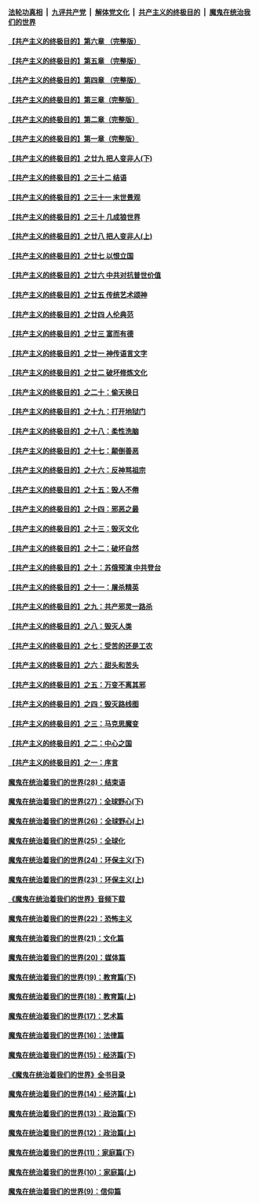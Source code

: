 ####  [法轮功真相](../../../../basic/blob/master/README.md?t=05161231) &nbsp;|&nbsp; [九评共产党](../../../../9ping.md/blob/master/README.md?t=05161231) &nbsp;|&nbsp; [解体党文化](../../../../jtdwh.md/blob/master/README.md?t=05161231)  &nbsp;|&nbsp; [共产主义的终极目的](../../../../gczydzjmd.md/blob/master/README.md?t=05161231) &nbsp;|&nbsp; [魔鬼在统治我们的世界](../../../../mgztzwmdsj.md/blob/master/README.md?t=05161231) 

#### [【共产主义的终极目的】第六章 （完整版）](../pages/nsc422/n11428913.md?t=05161231) 

#### [【共产主义的终极目的】第五章 （完整版）](../pages/nsc422/n11428912.md?t=05161231) 

#### [【共产主义的终极目的】第四章 （完整版）](../pages/nsc422/n11428907.md?t=05161231) 

#### [【共产主义的终极目的】第三章（完整版）](../pages/nsc422/n11428848.md?t=05161231) 

#### [【共产主义的终极目的】第二章（完整版）](../pages/nsc422/n11428831.md?t=05161231) 

#### [【共产主义的终极目的】第一章（完整版）](../pages/nsc422/n11417651.md?t=05161231) 

#### [【共产主义的终极目的】之廿九 把人变非人(下)](../pages/nsc422/n11344140.md?t=05161231) 

#### [【共产主义的终极目的】之三十二 结语](../pages/nsc422/n11360535.md?t=05161231) 

#### [【共产主义的终极目的】之三十一 末世景观](../pages/nsc422/n11351129.md?t=05161231) 

#### [【共产主义的终极目的】之三十 几成狼世界](../pages/nsc422/n11348280.md?t=05161231) 

#### [【共产主义的终极目的】之廿八 把人变非人(上)](../pages/nsc422/n11340492.md?t=05161231) 

#### [【共产主义的终极目的】之廿七 以恨立国](../pages/nsc422/n11336944.md?t=05161231) 

#### [【共产主义的终极目的】之廿六 中共对抗普世价值](../pages/nsc422/n11324785.md?t=05161231) 

#### [【共产主义的终极目的】之廿五 传统艺术颂神](../pages/nsc422/n11296396.md?t=05161231) 

#### [【共产主义的终极目的】之廿四 人伦典范](../pages/nsc422/n11296397.md?t=05161231) 

#### [【共产主义的终极目的】之廿三 富而有德](../pages/nsc422/n11283598.md?t=05161231) 

#### [【共产主义的终极目的】之廿一 神传语言文字](../pages/nsc422/n11263265.md?t=05161231) 

#### [【共产主义的终极目的】之廿二 破坏修炼文化](../pages/nsc422/n11245728.md?t=05161231) 

#### [【共产主义的终极目的】之二十：偷天换日](../pages/nsc422/n11238846.md?t=05161231) 

#### [【共产主义的终极目的】之十九：打开地狱门](../pages/nsc422/n11206376.md?t=05161231) 

#### [【共产主义的终极目的】之十八：柔性洗脑](../pages/nsc422/n11199994.md?t=05161231) 

#### [【共产主义的终极目的】之十七：颠倒善恶](../pages/nsc422/n11179782.md?t=05161231) 

#### [【共产主义的终极目的】之十六：反神骂祖宗](../pages/nsc422/n11166798.md?t=05161231) 

#### [【共产主义的终极目的】之十五：毁人不倦](../pages/nsc422/n11166792.md?t=05161231) 

#### [【共产主义的终极目的】之十四：邪恶之最](../pages/nsc422/n11150249.md?t=05161231) 

#### [【共产主义的终极目的】之十三：毁灭文化](../pages/nsc422/n11135227.md?t=05161231) 

#### [【共产主义的终极目的】之十二：破坏自然](../pages/nsc422/n11135214.md?t=05161231) 

#### [【共产主义的终极目的】之十：苏俄预演 中共登台](../pages/nsc422/n11118424.md?t=05161231) 

#### [【共产主义的终极目的】之十一：屠杀精英](../pages/nsc422/n11118442.md?t=05161231) 

#### [【共产主义的终极目的】之九：共产邪灵一路杀](../pages/nsc422/n11114139.md?t=05161231) 

#### [【共产主义的终极目的】之八：毁灭人类](../pages/nsc422/n11108503.md?t=05161231) 

#### [【共产主义的终极目的】之七：受苦的还是工农](../pages/nsc422/n11101809.md?t=05161231) 

#### [【共产主义的终极目的】之六：甜头和苦头](../pages/nsc422/n11096971.md?t=05161231) 

#### [【共产主义的终极目的】之五：万变不离其邪](../pages/nsc422/n11091285.md?t=05161231) 

#### [【共产主义的终极目的】之四：毁灭路线图](../pages/nsc422/n11086284.md?t=05161231) 

#### [【共产主义的终极目的】之三：马克思魔变](../pages/nsc422/n11061941.md?t=05161231) 

#### [【共产主义的终极目的】之二：中心之国](../pages/nsc422/n11047728.md?t=05161231) 

#### [【共产主义的终极目的】之一：序言](../pages/nsc422/n11086077.md?t=05161231) 

#### [魔鬼在统治着我们的世界(28)：结束语](../pages/nsc422/n10936246.md?t=05161231) 

#### [魔鬼在统治着我们的世界(27)：全球野心(下)](../pages/nsc422/n10928319.md?t=05161231) 

#### [魔鬼在统治着我们的世界(26)：全球野心(上)](../pages/nsc422/n10900318.md?t=05161231) 

#### [魔鬼在统治着我们的世界(25)：全球化](../pages/nsc422/n10788205.md?t=05161231) 

#### [魔鬼在统治着我们的世界(24)：环保主义(下)](../pages/nsc422/n10695307.md?t=05161231) 

#### [魔鬼在统治着我们的世界(23)：环保主义(上)](../pages/nsc422/n10688613.md?t=05161231) 

#### [《魔鬼在统治着我们的世界》音频下载](../pages/nsc422/n10635553.md?t=05161231) 

#### [魔鬼在统治着我们的世界(22)：恐怖主义](../pages/nsc422/n10614727.md?t=05161231) 

#### [魔鬼在统治着我们的世界(21)：文化篇](../pages/nsc422/n10597706.md?t=05161231) 

#### [魔鬼在统治着我们的世界(20)：媒体篇](../pages/nsc422/n10586579.md?t=05161231) 

#### [魔鬼在统治着我们的世界(19)：教育篇(下)](../pages/nsc422/n10564808.md?t=05161231) 

#### [魔鬼在统治着我们的世界(18)：教育篇(上)](../pages/nsc422/n10526970.md?t=05161231) 

#### [魔鬼在统治着我们的世界(17)：艺术篇](../pages/nsc422/n10499093.md?t=05161231) 

#### [魔鬼在统治着我们的世界(16)：法律篇](../pages/nsc422/n10485969.md?t=05161231) 

#### [魔鬼在统治着我们的世界(15)：经济篇(下)](../pages/nsc422/n10469975.md?t=05161231) 

#### [《魔鬼在统治着我们的世界》全书目录](../pages/nsc422/n10464261.md?t=05161231) 

#### [魔鬼在统治着我们的世界(14)：经济篇(上)](../pages/nsc422/n10457370.md?t=05161231) 

#### [魔鬼在统治着我们的世界(13)：政治篇(下)](../pages/nsc422/n10448270.md?t=05161231) 

#### [魔鬼在统治着我们的世界(12)：政治篇(上)](../pages/nsc422/n10444576.md?t=05161231) 

#### [魔鬼在统治着我们的世界(11)：家庭篇(下)](../pages/nsc422/n10440961.md?t=05161231) 

#### [魔鬼在统治着我们的世界(10)：家庭篇(上)](../pages/nsc422/n10435448.md?t=05161231) 

#### [魔鬼在统治着我们的世界(9)：信仰篇](../pages/nsc422/n10432159.md?t=05161231) 

